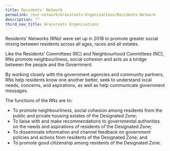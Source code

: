 ```yaml
---
title: Residents' Network
permalink: /our-network/Grassroots-Organisations/Residents-Network
description: ""
third_nav_title: Grassroots Organisations
---
```


Residents’ Networks (RNs) were set up in 2018 to promote greater social mixing between residents across all ages, races and all estates.

Like the Residents’ Committees (RC) and Neighbourhood Committees (NC), RNs promote neighbourliness, social cohesion and acts as a bridge between the people and the Government.

By working closely with the government agencies and community partners, RNs help residents know one another better, seek to understand local needs, concerns, and aspirations, as well as help communicate government messages.

The functions of the RNs are to:

* To promote neighbourliness, social cohesion among residents from the public and private housing estates of the Designated Zone;
* To liaise with and make recommendations to governmental authorities on the needs and aspirations of residents of the Designated Zone;
* To disseminate information and channel feedback on government policies and actions from residents of the Designated Zone; and
* To promote good citizenship among residents of the Designated Zone.